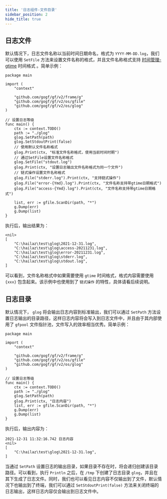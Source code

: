 ```yaml
---
title: '日志组件-文件目录'
sidebar_position: 2
hide_title: true
---
```


## 日志文件

默认情况下，日志文件名称以当前时间日期命名，格式为 `YYYY-MM-DD.log`，我们可以使用 `SetFile` 方法来设置文件名称的格式，并且文件名称格式支持 [时间管理-gtime](output/goframe-v2.5-md/组件列表/系统相关/时间管理-gtime) 时间格式 。简单示例：

```
package main

import (
	"context"

	"github.com/gogf/gf/v2/frame/g"
	"github.com/gogf/gf/v2/os/gfile"
	"github.com/gogf/gf/v2/os/glog"
)

// 设置日志等级
func main() {
	ctx := context.TODO()
	path := "./glog"
	glog.SetPath(path)
	glog.SetStdoutPrint(false)
	// 使用默认文件名称格式
	glog.Print(ctx, "标准文件名称格式，使用当前时间时期")
	// 通过SetFile设置文件名称格式
	glog.SetFile("stdout.log")
	glog.Print(ctx, "设置日志输出文件名称格式为同一个文件")
	// 链式操作设置文件名称格式
	glog.File("stderr.log").Print(ctx, "支持链式操作")
	glog.File("error-{Ymd}.log").Print(ctx, "文件名称支持带gtime日期格式")
	glog.File("access-{Ymd}.log").Print(ctx, "文件名称支持带gtime日期格式")

	list, err := gfile.ScanDir(path, "*")
	g.Dump(err)
	g.Dump(list)
}

```

执行后，输出结果为：

```
<nil>
[
    "C:\hailaz\test\glog\2021-12-31.log",
    "C:\hailaz\test\glog\access-20211231.log",
    "C:\hailaz\test\glog\error-20211231.log",
    "C:\hailaz\test\glog\stderr.log",
    "C:\hailaz\test\glog\stdout.log",
]
```

可以看到，文件名称格式中如果需要使用 `gtime` 时间格式，格式内容需要使用 `{xxx}` 包含起来。该示例中也使用到了 `链式操作` 的特性，具体请看后续说明。

## 日志目录

默认情况下， `glog` 将会输出日志内容到标准输出，我们可以通过 `SetPath` 方法设置日志输出的目录路径，这样日志内容将会写入到日志文件中，并且由于其内部使用了 `gfpool` 文件指针池，文件写入的效率相当优秀。简单示例：

```
package main

import (
	"context"

	"github.com/gogf/gf/v2/frame/g"
	"github.com/gogf/gf/v2/os/gfile"
	"github.com/gogf/gf/v2/os/glog"
)

// 设置日志等级
func main() {
	ctx := context.TODO()
	path := "./glog"
	glog.SetPath(path)
	glog.Print(ctx, "日志内容")
	list, err := gfile.ScanDir(path, "*")
	g.Dump(err)
	g.Dump(list)
}

```

执行后，输出内容为：

```
2021-12-31 11:32:16.742 日志内容
<nil>
[
    "C:\hailaz\test\glog\2021-12-31.log",
]
```

当通过 `SetPath` 设置日志的输出目录，如果目录不存在时，将会递归创建该目录路径。可以看到，执行 `Println` 之后，在 `/tmp` 下创建了日志目录 `glog`，并且在其下生成了日志文件。同时，我们也可以看见日志内容不仅输出到了文件，默认情况下也输出到了终端，我们可以通过 `SetStdoutPrint(false)` 方法来关闭终端的日志输出，这样日志内容仅会输出到日志文件中。
